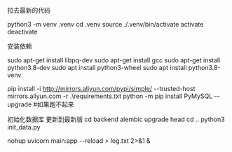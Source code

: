 拉去最新的代码

python3 -m venv .venv
cd .venv
source ./.venv/bin/activate
activate 
deactivate

安装依赖


sudo apt-get install libpq-dev
sudo apt-get install gcc
sudo apt-get install python3.8-dev
sudo apt install python3-wheel
sudo apt install python3.8-venv

pip install -i http://mirrors.aliyun.com/pypi/simple/ --trusted-host mirrors.aliyun.com -r .\requirements.txt
python -m pip install PyMySQL --upgrade #如果跑不起来

初始化数据库 更新到最新版
cd backend
alembic upgrade head
cd ..
python3 init_data.py


nohup uvicorn main:app --reload > log.txt 2>&1 &